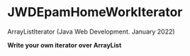 # JWDEpamHomeWorkIterator
ArrayListIterator (Java Web Development. January 2022)

<b>Write your own iterator over ArrayList</b>
